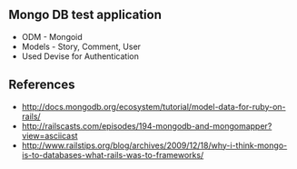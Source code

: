## Mongo DB test application

* ODM - Mongoid
* Models - Story, Comment, User
* Used Devise for Authentication


## References

  - http://docs.mongodb.org/ecosystem/tutorial/model-data-for-ruby-on-rails/
  - http://railscasts.com/episodes/194-mongodb-and-mongomapper?view=asciicast
  - http://www.railstips.org/blog/archives/2009/12/18/why-i-think-mongo-is-to-databases-what-rails-was-to-frameworks/
